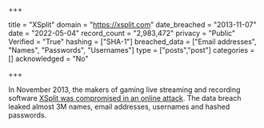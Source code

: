 +++

title = "XSplit"
domain = "https://xsplit.com"
date_breached = "2013-11-07"
date = "2022-05-04"
record_count = "2,983,472"
privacy = "Public"
Verified = "True"
hashing = ["SHA-1"]
breached_data = ["Email addresses", "Names", "Passwords", "Usernames"]
type = ["posts","post"]
categories = []
acknowledged = "No"


+++


In November 2013, the makers of gaming live streaming and recording software <a href="https://www.xsplit.com/blog/xsplit-password-reset-alert" target="_blank" rel="noopener">XSplit was compromised in an online attack</a>. The data breach leaked almost 3M names, email addresses, usernames and hashed passwords.

